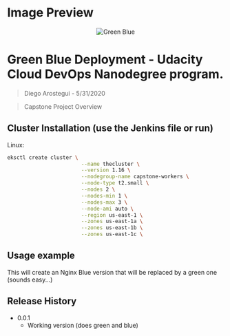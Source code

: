 
# Image Preview 

<div align=center>
<img src="https://i.ibb.co/W0K6YBm/green-blue.jpg" title="green blue" alt="Green Blue">
</div>

# Green Blue Deployment - Udacity  Cloud DevOps Nanodegree program.

> Diego Arostegui - 5/31/2020

> Capstone Project Overview


## Cluster Installation (use the Jenkins file or run)

Linux:

```sh
eksctl create cluster \
						--name thecluster \
						--version 1.16 \
						--nodegroup-name capstone-workers \
						--node-type t2.small \
						--nodes 2 \
						--nodes-min 1 \
						--nodes-max 3 \
						--node-ami auto \
						--region us-east-1 \
						--zones us-east-1a \
						--zones us-east-1b \
						--zones us-east-1c \
```

## Usage example

This will create an Nginx Blue version that will be replaced by a green one (sounds easy...)

## Release History

* 0.0.1
    * Working version (does green and blue)
